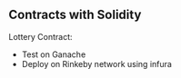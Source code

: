 Contracts with Solidity
---
Lottery Contract:

* Test on Ganache
* Deploy on Rinkeby network using infura
